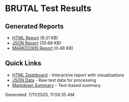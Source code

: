 # BRUTAL Test Results

## Generated Reports

- [HTML Report](report.html) (9.31 KB)
- [JSON Report](report.json) (30.68 KB)
- [MARKDOWN Report](report.md) (0.48 KB)

## Quick Links

- [HTML Dashboard](report.html) - Interactive report with visualizations
- [JSON Data](report.json) - Raw test data for processing
- [Markdown Summary](report.md) - Text-based summary

Generated: 7/11/2025, 11:59:35 AM
